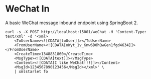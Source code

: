 # WeChat In

A basic WeChat message inbound endpoint using SpringBoot 2.

```
curl -s -X POST http://localhost:15001/weChat -H 'Content-Type: text/xml' -d '<xml>
	<ToUserName><![CDATA[toUser]]></ToUserName>
	<FromUserName><![CDATA[oWyt_1v_Knw6D0hQwGen1fgd4634]]></FromUserName>
	<CreateTime>1348831860</CreateTime>
	<MsgType><![CDATA[text]]></MsgType>
	<Content><![CDATA[I like WeChat!!!]]></Content>
	<MsgId>1234567890123456</MsgId></xml>' \
	| xmlstarlet fo
```

